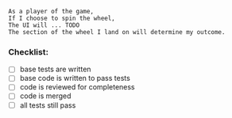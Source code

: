 ```
As a player of the game,
If I choose to spin the wheel,
The UI will ... TODO
The section of the wheel I land on will determine my outcome.
```

### Checklist:

- [ ] base tests are written
- [ ] base code is written to pass tests
- [ ] code is reviewed for completeness
- [ ] code is merged
- [ ] all tests still pass
